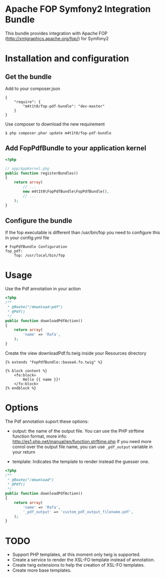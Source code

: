 # Apache FOP Symfony2 Integration Bundle

This bundle provides integration with Apache FOP (http://xmlgraphics.apache.org/fop/) for Symfony2

# Installation and configuration

## Get the bundle
Add to your composer.json

```
{
    "require": {
        "m4t1t0/fop-pdf-bundle": "dev-master"
    }
}
```

Use composer to download the new requirement

``` 
$ php composer.phar update m4t1t0/fop-pdf-bundle
```

## Add FopPdfBundle to your application kernel

``` php
<?php

// app/AppKernel.php
public function registerBundles()
{
    return array(
        // ...
        new m4t1t0\FopPdfBundle\FopPdfBundle(),      
        // ...
    );
}
```

## Configure the bundle

If the fop executable is different than /usr/bin/fop you need to configure this in your config.yml file

```
# FopPdfBundle Configuration
fop_pdf:
    fop: /usr/local/bin/fop
```

# Usage

Use the Pdf annotation in your action

``` php
<?php
/**
 * @Route("/download-pdf")
 * @Pdf()   
 */
public function downloadPdfAction()
{        
    return array(
        'name' => 'Rafa',
    );
}
```

Create the view downloadPdf.fo.twig inside your Resources directory

```
{% extends "FopPdfBundle::basea4.fo.twig" %}

{% block content %}
    <fo:block>
        Hello {{ name }}!
    </fo:block>
{% endblock %}
```

# Options

The Pdf annotation suport these options:

- output: the name of the output file. You can use the PHP strftime function format, more info: http://es1.php.net/manual/en/function.strftime.php
If you need more conrol over the output file name, you can use `_pdf_output` variable in your return

- template: Indicates the template to render instead the guesser one.

``` php
<?php
/**
 * @Route("/download")
 * @Pdf()   
 */
public function downloadPdfAction()
{        
    return array(
        'name' => 'Rafa',
        '_pdf_output' => 'custom_pdf_output_filename.pdf',
    );
}
```

# TODO

- Support PHP templates, at this moment only twig is supported.
- Create a service to render the XSL-FO template instead of annotation.
- Create twig extensions to help the creation of XSL-FO templates.
- Create more base templates.
